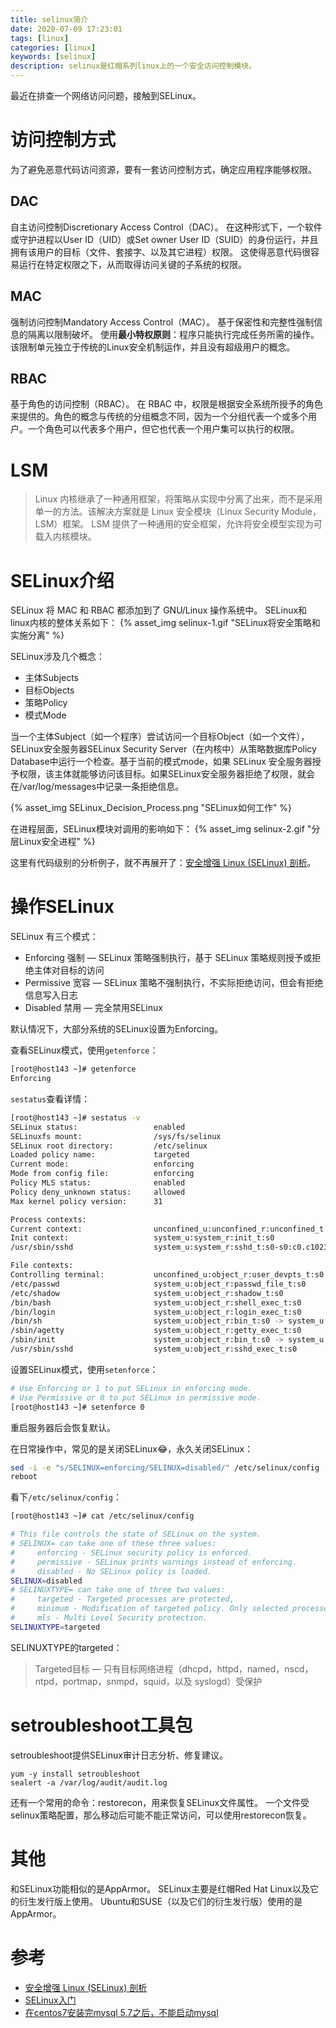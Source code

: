 ```yaml
---
title: selinux简介
date: 2020-07-09 17:23:01
tags: [linux]
categories: [linux]
keywords: [selinux]
description: selinux是红帽系列linux上的一个安全访问控制模块。
---
```


最近在排查一个网络访问问题，接触到SELinux。
<!-- more -->

# 访问控制方式

为了避免恶意代码访问资源，要有一套访问控制方式，确定应用程序能够权限。

## DAC

自主访问控制Discretionary Access Control（DAC）。
在这种形式下，一个软件或守护进程以User ID（UID）或Set owner User ID（SUID）的身份运行，并且拥有该用户的目标（文件、套接字、以及其它进程）权限。
这使得恶意代码很容易运行在特定权限之下，从而取得访问关键的子系统的权限。

## MAC

强制访问控制Mandatory Access Control（MAC）。
基于保密性和完整性强制信息的隔离以限制破坏。
使用**最小特权原则**：程序只能执行完成任务所需的操作。
该限制单元独立于传统的Linux安全机制运作，并且没有超级用户的概念。

## RBAC

基于角色的访问控制（RBAC）。
在 RBAC 中，权限是根据安全系统所授予的角色来提供的。角色的概念与传统的分组概念不同，因为一个分组代表一个或多个用户。一个角色可以代表多个用户，但它也代表一个用户集可以执行的权限。

# LSM

>Linux 内核继承了一种通用框架，将策略从实现中分离了出来，而不是采用单一的方法。该解决方案就是 Linux 安全模块（Linux Security Module，LSM）框架。
LSM 提供了一种通用的安全框架，允许将安全模型实现为可载入内核模块。

# SELinux介绍

SELinux 将 MAC 和 RBAC 都添加到了 GNU/Linux 操作系统中。
SELinux和linux内核的整体关系如下：
{% asset_img selinux-1.gif "SELinux将安全策略和实施分离" %}

SELinux涉及几个概念：
- 主体Subjects
- 目标Objects
- 策略Policy
- 模式Mode

当一个主体Subject（如一个程序）尝试访问一个目标Object（如一个文件），SELinux安全服务器SELinux Security Server（在内核中）从策略数据库Policy Database中运行一个检查。基于当前的模式mode，如果 SELinux 安全服务器授予权限，该主体就能够访问该目标。如果SELinux安全服务器拒绝了权限，就会在/var/log/messages中记录一条拒绝信息。

{% asset_img SELinux_Decision_Process.png "SELinux如何工作" %}

在进程层面，SELinux模块对调用的影响如下：
{% asset_img selinux-2.gif "分层Linux安全进程" %}

这里有代码级别的分析例子，就不再展开了：[安全增强 Linux (SELinux) 剖析](https://www.ibm.com/developerworks/cn/linux/l-selinux/index.html)。

# 操作SELinux

SELinux 有三个模式：
- Enforcing 强制 — SELinux 策略强制执行，基于 SELinux 策略规则授予或拒绝主体对目标的访问
- Permissive 宽容 — SELinux 策略不强制执行，不实际拒绝访问，但会有拒绝信息写入日志
- Disabled 禁用 — 完全禁用SELinux

默认情况下，大部分系统的SELinux设置为Enforcing。

查看SELinux模式，使用`getenforce`：
```sh
[root@host143 ~]# getenforce
Enforcing
```

`sestatus`查看详情：
```sh
[root@host143 ~]# sestatus -v
SELinux status:                 enabled
SELinuxfs mount:                /sys/fs/selinux
SELinux root directory:         /etc/selinux
Loaded policy name:             targeted
Current mode:                   enforcing
Mode from config file:          enforcing
Policy MLS status:              enabled
Policy deny_unknown status:     allowed
Max kernel policy version:      31

Process contexts:
Current context:                unconfined_u:unconfined_r:unconfined_t:s0-s0:c0.c1023
Init context:                   system_u:system_r:init_t:s0
/usr/sbin/sshd                  system_u:system_r:sshd_t:s0-s0:c0.c1023

File contexts:
Controlling terminal:           unconfined_u:object_r:user_devpts_t:s0
/etc/passwd                     system_u:object_r:passwd_file_t:s0
/etc/shadow                     system_u:object_r:shadow_t:s0
/bin/bash                       system_u:object_r:shell_exec_t:s0
/bin/login                      system_u:object_r:login_exec_t:s0
/bin/sh                         system_u:object_r:bin_t:s0 -> system_u:object_r:shell_exec_t:s0
/sbin/agetty                    system_u:object_r:getty_exec_t:s0
/sbin/init                      system_u:object_r:bin_t:s0 -> system_u:object_r:init_exec_t:s0
/usr/sbin/sshd                  system_u:object_r:sshd_exec_t:s0

```


设置SELinux模式，使用`setenforce`：
```sh
# Use Enforcing or 1 to put SELinux in enforcing mode.
# Use Permissive or 0 to put SELinux in permissive mode.
[root@host143 ~]# setenforce 0
```
重启服务器后会恢复默认。

在日常操作中，常见的是关闭SELinux😂，永久关闭SELinux：
```sh
sed -i -e "s/SELINUX=enforcing/SELINUX=disabled/" /etc/selinux/config
reboot
```

看下`/etc/selinux/config`：
```sh
[root@host143 ~]# cat /etc/selinux/config 

# This file controls the state of SELinux on the system.
# SELINUX= can take one of these three values:
#     enforcing - SELinux security policy is enforced.
#     permissive - SELinux prints warnings instead of enforcing.
#     disabled - No SELinux policy is loaded.
SELINUX=disabled
# SELINUXTYPE= can take one of three two values:
#     targeted - Targeted processes are protected,
#     minimum - Modification of targeted policy. Only selected processes are protected. 
#     mls - Multi Level Security protection.
SELINUXTYPE=targeted 
```

SELINUXTYPE的targeted：
>Targeted目标 — 只有目标网络进程（dhcpd，httpd，named，nscd，ntpd，portmap，snmpd，squid，以及 syslogd）受保护

# setroubleshoot工具包

setroubleshoot提供SELinux审计日志分析、修复建议。
```
yum -y install setroubleshoot 
sealert -a /var/log/audit/audit.log
```

还有一个常用的命令：restorecon，用来恢复SELinux文件属性。
一个文件受selinux策略配置，那么移动后可能不能正常访问，可以使用restorecon恢复。

# 其他

和SELinux功能相似的是AppArmor。
SELinux主要是红帽Red Hat Linux以及它的衍生发行版上使用。
Ubuntu和SUSE（以及它们的衍生发行版）使用的是AppArmor。

# 参考

- [安全增强 Linux (SELinux) 剖析](https://www.ibm.com/developerworks/cn/linux/l-selinux/index.html)
- [SELinux入门](https://www.linuxprobe.com/selinux-introduction.html)
- [在centos7安装完mysql 5.7之后，不能启动mysql](https://blog.csdn.net/jianye5461/article/details/88009012)
